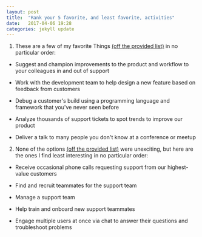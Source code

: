 ```yaml
---
layout: post
title:  "Rank your 5 favorite, and least favorite, activities"
date:   2017-04-06 19:28
categories: jekyll update
---
```

1. These are a few of my favorite Things [(off the provided list)](https://gist.github.com/fool/b0f254ff8c72a5765b6a9138249789d6) in no particular order:

  * Suggest and champion improvements to the product and workflow to your colleagues in and out of support
  
  * Work with the development team to help design a new feature based on feedback from customers
  
  * Debug a customer's build using a programming language and framework that you've never seen before
  
  * Analyze thousands of support tickets to spot trends to improve our product
  
  * Deliver a talk to many people you don't know at a conference or meetup  

2. None of the options [(off the provided list)](https://gist.github.com/fool/b0f254ff8c72a5765b6a9138249789d6) were unexciting, but here are the ones I find least interesting in no particular order:

  * Receive occasional phone calls requesting support from our highest-value customers
  
  * Find and recruit teammates for the support team
  
  * Manage a support team
  
  * Help train and onboard new support teammates
  
  * Engage multiple users at once via chat to answer their questions and troubleshoot problems

